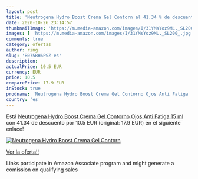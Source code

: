 ```yaml
---
layout: post
title: 'Neutrogena Hydro Boost Crema Gel Contorn al 41.34 % de descuento'
date: 2020-10-26 23:14:57
thumbnailImage: 'https://m.media-amazon.com/images/I/31YMsYoz9ML._SL200_.jpg'
images: [ 'https://m.media-amazon.com/images/I/31YMsYoz9ML._SL200_.jpg' ]
comments: true
category: ofertas
author: ring
slug: 'B075RH6PSZ-es'
description:
actualPrice: 10.5 EUR
currency: EUR
price: 10.5
comparePrice: 17.9 EUR
inStock: true
prodname: 'Neutrogena Hydro Boost Crema Gel Contorno Ojos Anti Fatiga  15 ml'
country: 'es'
---
```


Está [Neutrogena Hydro Boost Crema Gel Contorno Ojos Anti Fatiga  15 ml](https://www.amazon.es/dp/B075RH6PSZ/?tag=tolees-21) con 41.34 de descuento por 10.5 EUR (original: 17.9 EUR) en el siguiente enlace!

[![Neutrogena Hydro Boost Crema Gel Contorn](https://m.media-amazon.com/images/I/31YMsYoz9ML._SL200_.jpg)](https://www.amazon.es/dp/B075RH6PSZ/?tag=tolees-21)

[Ver la oferta!!](https://www.amazon.es/dp/B075RH6PSZ/?tag=tolees-21)

Links participate in Amazon Associate program and might generate a comission on qualifying sales


